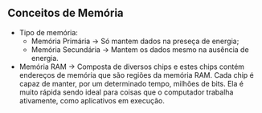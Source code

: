 ## Conceitos de Memória
- Tipo de memória:
	- Memória Primária -> Só mantem dados na preseça de energia;
	- Memória Secundária -> Mantem os dados mesmo na ausência
de energia.
- Memória RAM -> Composta de diversos chips e estes chips contém
endereços de memória que são regiões da memória RAM. Cada
chip é capaz de manter, por um determinado tempo, milhões de bits.
Ela é muito rápida sendo ideal para coisas que o computador trabalha
ativamente, como aplicativos em execução.